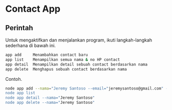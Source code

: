 # Contact App

## Perintah
Untuk mengaktifkan dan menjalankan program, ikuti langkah-langkah sederhana di bawah ini.
```bash
app add     Menambahkan contact baru
app list    Menampilkan semua nama & no HP contact
app detail  Menampilkan detail sebuah contact berdasarkan nama
app delete  Menghapus sebuah contact berdasarkan nama
```
Contoh.
```bash
node app add --nama="Jeremy Santoso --email="jeremysantoso@gmail.com" --noHP="0823123123"
node app list
node app detail --nama="Jeremy Santoso"
node app delete --nama="Jeremy Santoso"